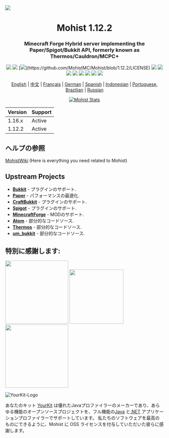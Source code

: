 <img src="https://i.loli.net/2020/09/06/lQscneqbV8Hptxz.png">

<div align="center">
  <h1>Mohist 1.12.2</h1>

### Minecraft Forge Hybrid server implementing the Paper/Spigot/Bukkit API, formerly known as Thermos/Cauldron/MCPC+

[![](https://img.shields.io/jenkins/build?jobUrl=https%3A%2F%2Fci.codemc.io%2Fjob%2FMohistMC%2Fjob%2FMohist-1.12.2)](https://ci.codemc.io/job/MohistMC/job/Mohist-1.12.2)
[![](https://img.shields.io/github/stars/MohistMC/Mohist.svg?label=Stars&logo=github)](https://github.com/MohistMC/Mohist/stargazers)
[![](https://img.shields.io/github/license/MohistMC/Mohist?)](https://github.com/MohistMC/Mohist/blob/1.12.2/LICENSE)
[![](https://img.shields.io/badge/Forge-1.12.2--14.23.5.2858-brightgreen.svg?colorB=26303d&logo=Conda-Forge)](http://files.minecraftforge.net/maven/net/minecraftforge/forge/index_1.12.2.html)
[![](https://img.shields.io/badge/Paper-1.12.2-brightgreen.svg?colorB=DC3340)](https://papermc.io/downloads#Paper-1.12)
[![](https://img.shields.io/badge/AdoptOpenJDK-8u252-brightgreen.svg?colorB=469C00&logo=java)](https://adoptopenjdk.net/?variant=openjdk8&jvmVariant=hotspot)
[![](https://img.shields.io/badge/Gradle-4.10.3-brightgreen.svg?colorB=469C00&logo=gradle)](https://docs.gradle.org/4.10.3/release-notes.html)
[![](https://img.shields.io/bstats/servers/6762?label=bStats)](https://bstats.org/plugin/server-implementation/Mohist/6762)
[![](https://badges.crowdin.net/mohist/localized.svg)](https://crowdin.com/project/mohist)
[![](https://img.shields.io/discord/311256119005937665.svg?color=%237289da&label=Discord&logo=discord&logoColor=%237289da)](https://discord.gg/ZgXjHGd)
[![](https://img.shields.io/badge/Patreon-Support-orange.svg?logo=Patreon)](https://www.patreon.com/mohist)

<a href="https://github.com/MohistMC/Mohist/blob/1.12.2/readme/README.md">English</a> | <a href="https://github.com/MohistMC/Mohist/blob/1.12.2/readme/README-zh.md">中文</a> | <a href="https://github.com/MohistMC/Mohist/blob/1.12.2/readme/README-fr.md">Français</a> | <a href="https://github.com/MohistMC/Mohist/blob/1.12.2/readme/README-de.md">German</a> | <a href="https://github.com/MohistMC/Mohist/blob/1.12.2/readme/README-es.md">Spanish</a> | <a href="https://github.com/MohistMC/Mohist/blob/1.12.2/readme/README-in.md">Indonesian</a> | <a href="https://github.com/MohistMC/Mohist/blob/1.12.2/readme/README-pt-BR.md">Portuguese, Brazilian</a> | <a href="https://github.com/MohistMC/Mohist/blob/1.12.2/readme/README-ru.md">Russian</a>

[![Mohist Stats](https://bstats.org/signatures/server-implementation/Mohist.svg)](https://bstats.org/plugin/server-implementation/Mohist/6762)
</div>

| Version  | Support |
| ------------- | ------------- |
| 1.16.x  | Active  |
| 1.12.2  | Active  |
      
ヘルプの参照
------

[MohistWiki](https://wiki.mohistmc.com/) (Here is everything you need related to Mohist)

Upstream Projects
------
* [**Bukkit**](https://hub.spigotmc.org/stash/scm/spigot/bukkit.git) - プラグインのサポート.
* [**Paper**](https://github.com/PaperMC/Paper.git) - パフォーマンスの最適化.
* [**CraftBukkit**](https://hub.spigotmc.org/stash/scm/spigot/craftbukkit.git) - プラグインのサポート.
* [**Spigot**](https://hub.spigotmc.org/stash/scm/spigot/spigot.git) - プラグインのサポート.
* [**MinecraftForge**](https://github.com/MinecraftForge/MinecraftForge.git) - MODのサポート.
* [**Atom**](https://gitlab.com/divinecode/atom/Atom.git) - 部分的なコードソース.
* [**Thermos**](https://github.com/CyberdyneCC/Thermos.git) - 部分的なコードソース.
* [**um_bukkit**](https://github.com/TechCatOther/um_bukkit.git) - 部分的なコードソース.

特別に感謝します:
-------------
<a href="https://serverjars.com/"><img src="https://serverjars.com/assets/img/logo_white.svg" width="200"></a>
<a href="https://ci.codemc.io/"><img src="https://i.loli.net/2020/03/11/YNicj3PLkU5BZJT.png" width="172"></a>
<a href="https://www.bisecthosting.com/mohistmc"><img src="https://cdn.discordapp.com/attachments/303673296929685504/709610584680955944/Asset_5.png" width="200"></a>

![YourKit-Logo](https://www.yourkit.com/images/yklogo.png)

あなたのキット [YourKit](http://www.yourkit.com/) は優れたJavaプロファイラーのメーカーであり、あらゆる機能のオープンソースプロジェクトを、フル機能の[Java](https://www.yourkit.com/java/profiler/index.jsp) と[.NET](https://www.yourkit.com/.net/profiler/index.jsp) アプリケーションプロファイラーでサポートしています。 私たちのソフトウェアを最高のものにできるように、Mohist に OSS ライセンスを付与していただいた彼らに感謝します。